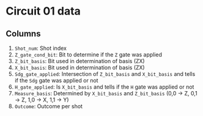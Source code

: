 # Circuit 01 data

## Columns

1. `Shot_num`: Shot index
2. `Z_gate_cond_bit`: Bit to determine if the `Z` gate was applied
3. `Z_bit_basis`: Bit used in determination of basis (ZX)
4. `X_bit_basis`: Bit used in determination of basis (ZX)
5. `Sdg_gate_applied`: Intersection of `Z_bit_basis` and `X_bit_basis` and tells if the `Sdg` gate was applied or not
6. `H_gate_applied`: Is `X_bit_basis` and tells if the `H` gate was applied  or not
7. `Measure_basis`: Determined by `X_bit_basis` and `Z_bit_basis` (0,0 -> Z, 0,1 -> Z, 1,0 -> X, 1,1 -> Y)
8. `Outcome`: Outcome per shot

